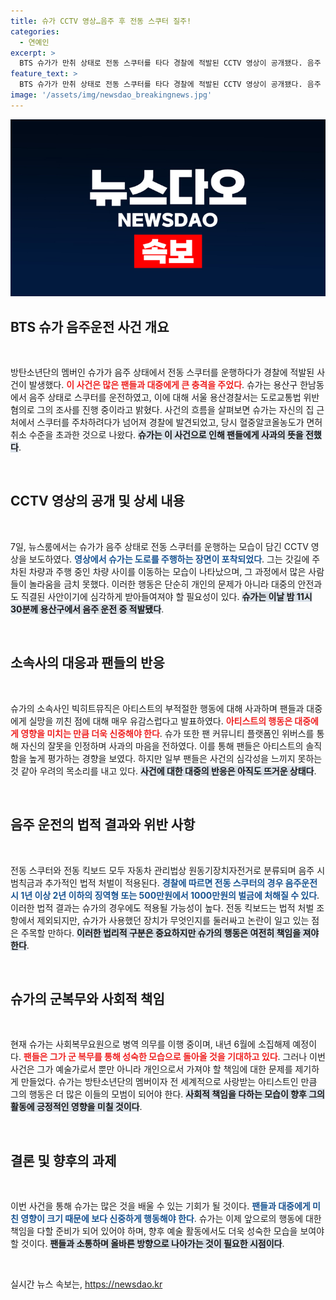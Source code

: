 ```yaml
---
title: 슈가 CCTV 영상…음주 후 전동 스쿠터 질주!
categories:
  - 연예인
excerpt: >
  BTS 슈가가 만취 상태로 전동 스쿠터를 타다 경찰에 적발된 CCTV 영상이 공개됐다. 음주 측정 결과 면허 취소 수준인 0.08% 이상으로 밝혀져, 소속사와 팬들에게 사과하며 논란이 일고 있다. 과연 그의 향후 대응은?
feature_text: >
  BTS 슈가가 만취 상태로 전동 스쿠터를 타다 경찰에 적발된 CCTV 영상이 공개됐다. 음주 측정 결과 면허 취소 수준인 0.08% 이상으로 밝혀져, 소속사와 팬들에게 사과하며 논란이 일고 있다. 과연 그의 향후 대응은?
image: '/assets/img/newsdao_breakingnews.jpg'
---
```


<p><img src="/assets/img/newsdao_breakingnews.jpg" alt="bookingtag 속보" /></p>

<h2 data-ke-size="size26">BTS 슈가 음주운전 사건 개요</h2>

<p data-ke-size="size16">&nbsp;</p>

<p data-ke-size="size16">방탄소년단의 멤버인 슈가가 음주 상태에서 전동 스쿠터를 운행하다가 경찰에 적발된 사건이 발생했다. <b><span style="color: #ee2323;">이 사건은 많은 팬들과 대중에게 큰 충격을 주었다</span></b>. 슈가는 용산구 한남동에서 음주 상태로 스쿠터를 운전하였고, 이에 대해 서울 용산경찰서는 도로교통법 위반 혐의로 그의 조사를 진행 중이라고 밝혔다. 사건의 흐름을 살펴보면 슈가는 자신의 집 근처에서 스쿠터를 주차하려다가 넘어져 경찰에 발견되었고, 당시 혈중알코올농도가 면허 취소 수준을 초과한 것으로 나왔다. <b><span style="background-color: #21538527;">슈가는 이 사건으로 인해 팬들에게 사과의 뜻을 전했다</span></b>.</p>

<p data-ke-size="size16">&nbsp;</p>

<h2 data-ke-size="size26">CCTV 영상의 공개 및 상세 내용</h2>

<p data-ke-size="size16">&nbsp;</p>

<p data-ke-size="size16">7일, 뉴스룸에서는 슈가가 음주 상태로 전동 스쿠터를 운행하는 모습이 담긴 CCTV 영상을 보도하였다. <b><span style="color: #1a5490;">영상에서 슈가는 도로를 주행하는 장면이 포착되었다</span></b>. 그는 갓길에 주차된 차량과 주행 중인 차량 사이를 이동하는 모습이 나타났으며, 그 과정에서 많은 사람들이 놀라움을 금치 못했다. 이러한 행동은 단순히 개인의 문제가 아니라 대중의 안전과도 직결된 사안이기에 심각하게 받아들여져야 할 필요성이 있다. <b><span style="background-color: #21538527;">슈가는 이날 밤 11시 30분께 용산구에서 음주 운전 중 적발됐다</span></b>.</p>

<p data-ke-size="size16">&nbsp;</p>

<h2 data-ke-size="size26">소속사의 대응과 팬들의 반응</h2>

<p data-ke-size="size16">&nbsp;</p>

<p data-ke-size="size16">슈가의 소속사인 빅히트뮤직은 아티스트의 부적절한 행동에 대해 사과하며 팬들과 대중에게 실망을 끼친 점에 대해 매우 유감스럽다고 발표하였다. <b><span style="color: #ee2323;">아티스트의 행동은 대중에게 영향을 미치는 만큼 더욱 신중해야 한다</span></b>. 슈가 또한 팬 커뮤니티 플랫폼인 위버스를 통해 자신의 잘못을 인정하며 사과의 마음을 전하였다. 이를 통해 팬들은 아티스트의 솔직함을 높게 평가하는 경향을 보였다. 하지만 일부 팬들은 사건의 심각성을 느끼지 못하는 것 같아 우려의 목소리를 내고 있다. <b><span style="background-color: #21538527;">사건에 대한 대중의 반응은 아직도 뜨거운 상태다</span></b>.</p>

<p data-ke-size="size16">&nbsp;</p>

<h2 data-ke-size="size26">음주 운전의 법적 결과와 위반 사항</h2>

<p data-ke-size="size16">&nbsp;</p>

<p data-ke-size="size16">전동 스쿠터와 전동 킥보드 모두 자동차 관리법상 원동기장치자전거로 분류되며 음주 시 범칙금과 추가적인 법적 처벌이 적용된다. <b><span style="color: #1a5490;">경찰에 따르면 전동 스쿠터의 경우 음주운전 시 1년 이상 2년 이하의 징역형 또는 500만원에서 1000만원의 벌금에 처해질 수 있다</span></b>. 이러한 법적 결과는 슈가의 경우에도 적용될 가능성이 높다. 전동 킥보드는 법적 처벌 조항에서 제외되지만, 슈가가 사용했던 장치가 무엇인지를 둘러싸고 논란이 일고 있는 점은 주목할 만하다. <b><span style="background-color: #21538527;">이러한 법리적 구분은 중요하지만 슈가의 행동은 여전히 책임을 져야 한다</span></b>.</p>

<p data-ke-size="size16">&nbsp;</p>

<h2 data-ke-size="size26">슈가의 군복무와 사회적 책임</h2>

<p data-ke-size="size16">&nbsp;</p>

<p data-ke-size="size16">현재 슈가는 사회복무요원으로 병역 의무를 이행 중이며, 내년 6월에 소집해제 예정이다. <b><span style="color: #ee2323;">팬들은 그가 군 복무를 통해 성숙한 모습으로 돌아올 것을 기대하고 있다</span></b>. 그러나 이번 사건은 그가 예술가로서 뿐만 아니라 개인으로서 가져야 할 책임에 대한 문제를 제기하게 만들었다. 슈가는 방탄소년단의 멤버이자 전 세계적으로 사랑받는 아티스트인 만큼 그의 행동은 더 많은 이들의 모범이 되어야 한다. <b><span style="background-color: #21538527;">사회적 책임을 다하는 모습이 향후 그의 활동에 긍정적인 영향을 미칠 것이다</span></b>.</p>

<p data-ke-size="size16">&nbsp;</p>

<h2 data-ke-size="size26">결론 및 향후의 과제</h2>

<p data-ke-size="size16">&nbsp;</p>

<p data-ke-size="size16">이번 사건을 통해 슈가는 많은 것을 배울 수 있는 기회가 될 것이다. <b><span style="color: #1a5490;">팬들과 대중에게 미친 영향이 크기 때문에 보다 신중하게 행동해야 한다</span></b>. 슈가는 이제 앞으로의 행동에 대한 책임을 다할 준비가 되어 있어야 하며, 향후 예술 활동에서도 더욱 성숙한 모습을 보여야 할 것이다. <b><span style="background-color: #21538527;">팬들과 소통하며 올바른 방향으로 나아가는 것이 필요한 시점이다</span></b>.</p>

<p data-ke-size="size16">&nbsp;</p>
실시간 뉴스 속보는, <a href="https://newsdao.kr" rel="dofollow">https://newsdao.kr</a>


